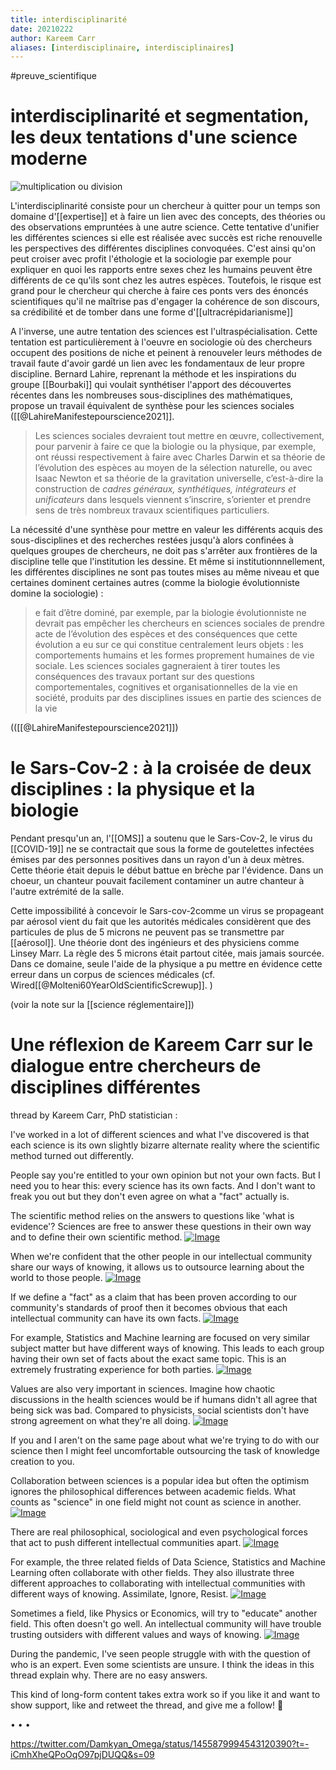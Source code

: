 ```yaml
---
title: interdisciplinarité
date: 20210222
author: Kareem Carr
aliases: [interdisciplinaire, interdisciplinaires]
---
```

#preuve_scientifique


# interdisciplinarité et segmentation, les deux tentations d'une science moderne

![multiplication ou division](cellules_division.jpg)


L'interdisciplinarité consiste pour un chercheur à quitter pour un temps son domaine d'[[expertise]] et à faire un lien avec des concepts, des théories ou des observations empruntées à une autre science. 
Cette tentative d'unifier les différentes sciences si elle est réalisée avec succès est riche renouvelle les perspectives des différentes disciplines convoquées. C'est ainsi qu'on peut croiser avec profit l'éthologie et la sociologie par exemple pour expliquer en quoi les rapports entre sexes chez les humains peuvent être différents de ce qu'ils sont chez les autres espèces. 
Toutefois, le risque est grand pour le chercheur qui cherche à faire ces ponts vers des énoncés scientifiques qu'il ne maîtrise pas d'engager la cohérence de son discours, sa crédibilité et de tomber dans une forme d'[[ultracrépidarianisme]]

A l'inverse, une autre tentation des sciences est l'ultraspécialisation. Cette tentation est particulièrement à l'oeuvre en sociologie où des chercheurs occupent des positions de niche et peinent à renouveler leurs méthodes de travail faute d'avoir gardé un lien avec les fondamentaux de leur propre discipline. Bernard Lahire, reprenant la méthode et les inspirations du groupe [[Bourbaki]] qui voulait synthétiser l'apport des découvertes récentes dans les nombreuses sous-disciplines des mathématiques, propose un travail équivalent de synthèse pour les sciences sociales ([[@LahireManifestepourscience2021]].

>Les sciences sociales devraient tout mettre en œuvre, collectivement, pour parvenir à faire ce que la biologie ou la physique, par exemple, ont réussi respectivement à faire avec Charles Darwin et sa théorie de l’évolution des espèces au moyen de la sélection naturelle, ou avec Isaac Newton et sa théorie de la gravitation universelle, c’est-à-dire la construction de *cadres généraux, synthétiques, intégrateurs et unificateurs* dans lesquels viennent s’inscrire, s’orienter et prendre sens de très nombreux travaux scientifiques particuliers.

La nécessité d'une synthèse pour mettre en valeur les différents acquis des sous-disciplines et des recherches restées jusqu'à alors confinées à quelques groupes de chercheurs, ne doit pas s'arrêter aux frontières de la discipline telle que l'institution les dessine. Et même si institutionnnellement, les différentes disciplines ne sont pas toutes mises au même niveau et que certaines dominent certaines autres (comme la biologie évolutionniste domine la sociologie) : 

> e fait d’être dominé, par exemple, par la biologie évolutionniste ne devrait pas empêcher les chercheurs en sciences sociales de prendre acte de l’évolution des espèces et des conséquences que cette évolution a eu sur ce qui constitue centralement leurs objets : les comportements humains et les formes proprement humaines de vie sociale. Les sciences sociales gagneraient à tirer toutes les conséquences des travaux portant sur des questions comportementales, cognitives et organisationnelles de la vie en société, produits par des disciplines issues en partie des sciences de la vie 

(([[@LahireManifestepourscience2021]])


# le Sars-Cov-2 : à la croisée de deux disciplines : la physique et la biologie

Pendant presqu'un an, l'[[OMS]] a soutenu que le Sars-Cov-2, le virus du [[COVID-19]] ne se contractait que sous la forme de goutelettes infectées émises par des personnes positives dans un rayon d'un à deux mètres. 
Cette théorie était depuis le début battue en brèche par l'évidence. Dans un choeur, un chanteur pouvait facilement contaminer un autre chanteur à l'autre extrémité de la salle. 

Cette impossibilité à concevoir le Sars-cov-2comme un virus se propageant par aérosol vient du fait que les autorités médicales considèrent que des particules de plus de 5 microns ne peuvent pas se transmettre par [[aérosol]]. Une théorie dont des ingénieurs et des physiciens comme Linsey Marr. 
La règle des 5 microns était partout citée, mais jamais sourcée. 
Dans ce domaine, seule l'aide de la physique a pu mettre en évidence cette erreur dans un corpus de sciences médicales (cf. Wired[[@Molteni60YearOldScientificScrewup]]. )

(voir la note sur la [[science réglementaire]])





# Une réflexion de Kareem Carr sur le dialogue entre chercheurs de disciplines différentes

thread by Kareem Carr, PhD statistician :

I've worked in a lot of different sciences and what I've discovered is that each science is its own slightly bizarre alternate reality where the scientific method turned out differently.

People say you're entitled to your own opinion but not your own facts. But I need you to hear this: every science has its own facts. And I don't want to freak you out but they don't even agree on what a "fact" actually is.

The scientific method relies on the answers to questions like 'what is evidence'? Sciences are free to answer these questions in their own way and to define their own scientific method. [![Image](https://pbs.twimg.com/media/EuzAYaBXEAIG8uM.jpg)](https://pbs.twimg.com/media/EuzAYaBXEAIG8uM.jpg)

When we're confident that the other people in our intellectual community share our ways of knowing, it allows us to outsource learning about the world to those people. [![Image](https://pbs.twimg.com/media/EuzAaenXIAI0HGk.jpg)](https://pbs.twimg.com/media/EuzAaenXIAI0HGk.jpg)

If we define a "fact" as a claim that has been proven according to our community's standards of proof then it becomes obvious that each intellectual community can have its own facts. [![Image](https://pbs.twimg.com/media/EuzAchbXEAA3Ab6.jpg)](https://pbs.twimg.com/media/EuzAchbXEAA3Ab6.jpg)

For example, Statistics and Machine learning are focused on very similar subject matter but have different ways of knowing. This leads to each group having their own set of facts about the exact same topic. This is an extremely frustrating experience for both parties. [![Image](https://pbs.twimg.com/media/EuzAekzXIAcWYzY.jpg)](https://pbs.twimg.com/media/EuzAekzXIAcWYzY.jpg)

Values are also very important in sciences. Imagine how chaotic discussions in the health sciences would be if humans didn't all agree that being sick was bad. Compared to physicists, social scientists don't have strong agreement on what they're all doing. [![Image](https://pbs.twimg.com/media/EuzApgpXUAMgYyi.jpg)](https://pbs.twimg.com/media/EuzApgpXUAMgYyi.jpg)

If you and I aren't on the same page about what we're trying to do with our science then I might feel uncomfortable outsourcing the task of knowledge creation to you.

Collaboration between sciences is a popular idea but often the optimism ignores the philosophical differences between academic fields. What counts as "science" in one field might not count as science in another. [![Image](https://pbs.twimg.com/media/EuzAsT-WQAESrWw.jpg)](https://pbs.twimg.com/media/EuzAsT-WQAESrWw.jpg)

There are real philosophical, sociological and even psychological forces that act to push different intellectual communities apart. [![Image](https://pbs.twimg.com/media/EuzAvIYXUAEtI5T.jpg)](https://pbs.twimg.com/media/EuzAvIYXUAEtI5T.jpg)

For example, the three related fields of Data Science, Statistics and Machine Learning often collaborate with other fields. They also illustrate three different approaches to collaborating with intellectual communities with different ways of knowing. Assimilate, Ignore, Resist. [![Image](https://pbs.twimg.com/media/EuzAygSXIAEMlfO.jpg)](https://pbs.twimg.com/media/EuzAygSXIAEMlfO.jpg)

Sometimes a field, like Physics or Economics, will try to "educate" another field. This often doesn't go well. An intellectual community will have trouble trusting outsiders with different values and ways of knowing. [![Image](https://pbs.twimg.com/media/EuzA4VDXIAIDN6w.jpg)](https://pbs.twimg.com/media/EuzA4VDXIAIDN6w.jpg)

During the pandemic, I've seen people struggle with with the question of who is an expert. Even some scientists are unsure. I think the ideas in this thread explain why. There are no easy answers.

This kind of long-form content takes extra work so if you like it and want to show support, like and retweet the thread, and give me a follow! 🙂

• • •

https://twitter.com/Damkyan_Omega/status/1455879994543120390?t=-iCmhXheQPoOqO97pjDUQQ&s=09